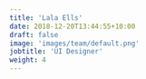 ```yaml
---
title: 'Lala Ells'
date: 2018-12-20T13:44:55+10:00
draft: false
image: 'images/team/default.png'
jobtitle: 'UI Designer'
weight: 4
---
```

